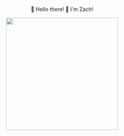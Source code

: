 <div align='center'>
  <p>👋 Hello there! 👋 I'm Zach!</p>
  <img src='https://media.giphy.com/media/l3vR85PnGsBwu1PFK/giphy.gif' width='300'>
</div>


<!---
zachmsdev/zachmsdev is a ✨ special ✨ repository because its `README.md` (this file) appears on your GitHub profile.
You can click the Preview link to take a look at your changes.
--->
